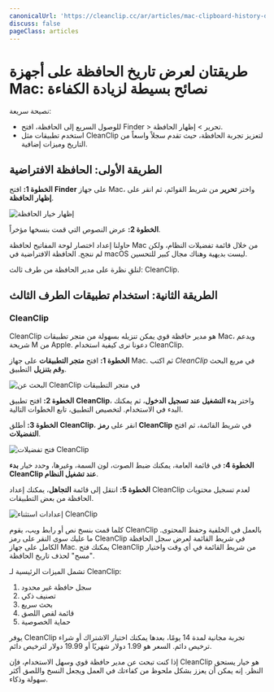 ```yaml
---
canonicalUrl: 'https://cleanclip.cc/ar/articles/mac-clipboard-history-default-and-cleanclip'
discuss: false
pageClass: articles
---
```


# طريقتان لعرض تاريخ الحافظة على أجهزة Mac: نصائح بسيطة لزيادة الكفاءة

نصيحة سريعة:

* للوصول السريع إلى الحافظة، افتح Finder > تحرير > إظهار الحافظة.
* استخدم تطبيقات مثل CleanClip لتعزيز تجربة الحافظة، حيث تقدم سجلاً واسعاً من التاريخ وميزات إضافية.

## الطريقة الأولى: الحافظة الافتراضية

**الخطوة 1:** افتح **Finder** على جهاز Mac، واختر **تحرير** من شريط القوائم، ثم انقر على **إظهار الحافظة**.

![إظهار خيار الحافظة](/images/blogs/view_macos_clipboard_step1.png)

**الخطوة 2:** عرض النصوص التي قمت بنسخها مؤخراً.

حاولنا إعداد اختصار لوحة المفاتيح لحافظة Mac من خلال قائمة تفضيلات النظام، ولكن لم ننجح. الحافظة الافتراضية في macOS ليست بديهية وهناك مجال كبير للتحسين.

لنلقِ نظرة على مدير الحافظة من طرف ثالث: CleanClip.

## الطريقة الثانية: استخدام تطبيقات الطرف الثالث

### CleanClip

CleanClip هو مدير حافظة قوي يمكن تنزيله بسهولة من متجر تطبيقات Mac، ويدعم شريحة M من Apple. دعونا نرى كيفية استخدام CleanClip.

**الخطوة 1:** افتح **متجر التطبيقات** على جهاز Mac. ثم اكتب _CleanClip_ في مربع البحث و**قم بتنزيل** التطبيق.

![البحث عن CleanClip في متجر التطبيقات](/images/appstore_cleanclip.png)

**الخطوة 2:** افتح تطبيق **CleanClip**، واختر **بدء التشغيل عند تسجيل الدخول**، ثم يمكنك البدء في الاستخدام. لتخصيص التطبيق، تابع الخطوات التالية.

**الخطوة 3:** أطلق **CleanClip**، انقر على **رمز CleanClip** في شريط القائمة، ثم افتح **التفضيلات**.

![فتح تفضيلات CleanClip](/images/blogs/theme.png)

**الخطوة 4:** في قائمة العامة، يمكنك ضبط الصوت، لون السمة، وغيرها، وحدد خيار **بدء CleanClip عند تشغيل النظام**.

**الخطوة 5:** انتقل إلى قائمة **التجاهل**، يمكنك إعداد CleanClip لعدم تسجيل محتويات الحافظة من بعض التطبيقات.

![إعدادات استثناء CleanClip](/images/blogs/preferences-ignore.png)

كلما قمت بنسخ نص أو رابط ويب، يقوم CleanClip بالعمل في الخلفية وحفظ المحتوى. ما عليك سوى النقر على رمز CleanClip في شريط القائمة لعرض سجل الحافظة الكامل على جهاز Mac. يمكنك فتح CleanClip من شريط القائمة في أي وقت واختيار "مسح" لحذف تاريخ الحافظة.

تشمل الميزات الرئيسية لـ CleanClip:

1. سجل حافظة غير محدود
2. تصنيف ذكي
3. بحث سريع
4. قائمة لقص اللصق
5. حماية الخصوصية

يوفر CleanClip تجربة مجانية لمدة 14 يومًا، بعدها يمكنك اختيار الاشتراك أو شراء ترخيص دائم. السعر هو 1.99 دولار شهريًا أو 19.99 دولار لترخيص دائم.

إذا كنت تبحث عن مدير حافظة قوي وسهل الاستخدام، فإن CleanClip هو خيار يستحق النظر. إنه يمكن أن يعزز بشكل ملحوظ من كفاءتك في العمل ويجعل النسخ واللصق أكثر سهولة وذكاء.